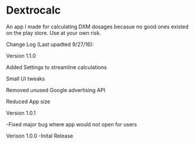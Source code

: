 # Dextrocalc

An app I made for calculating DXM dosages becasue no good ones existed on the play store. Use at your own risk. 

Change Log (Last upadted 9/27/16):



Version 1.1.0

Added Settings to streamline calculations 

Small UI tweaks

Removed unused Google advertising API

Reduced App size



Version 1.0.1

-Fixed major bug where app would not open for users



Verison 1.0.0
-Inital Release
